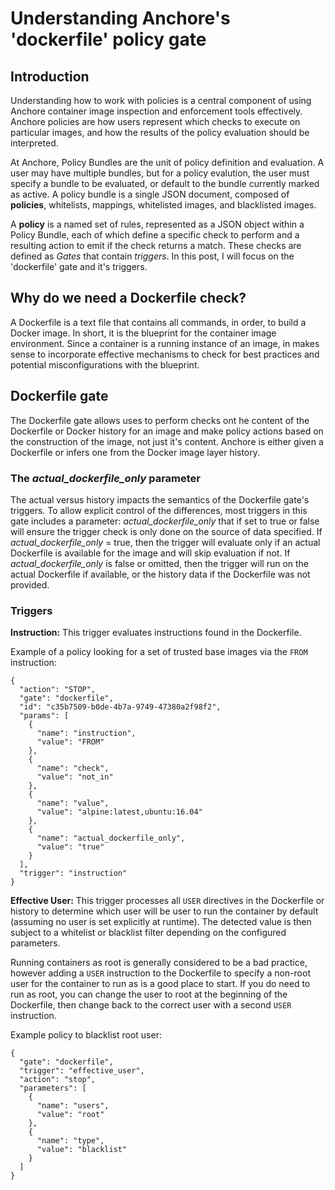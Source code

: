 # Understanding Anchore's 'dockerfile' policy gate

## Introduction

Understanding how to work with policies is a central component of using Anchore container image inspection and enforcement tools effectively. Anchore policies are how users represent which checks to execute on particular images, and how the results of the policy evaluation should be interpreted. 

At Anchore, Policy Bundles are the unit of policy definition and evaluation. A user may have multiple bundles, but for a policy evalution, the user must specify a bundle to be evaluated, or default to the bundle currently marked as active. A policy bundle is a single JSON document, composed of **policies**, whitelists, mappings, whitelisted images, and blacklisted images. 

A **policy** is a named set of rules, represented as a JSON object within a Policy Bundle, each of which define a specific check to perform and a resulting action to emit if the check returns a match. These checks are defined as *Gates* that contain *triggers*. In this post, I will focus on the 'dockerfile' gate and it's triggers. 

## Why do we need a Dockerfile check?

A Dockerfile is a text file that contains all commands, in order, to build a Docker image. In short, it is the blueprint for the container image environment. Since a container is a running instance of an image, in makes sense to incorporate effective mechanisms to check for best practices and potential misconfigurations with the blueprint.

## Dockerfile gate

The Dockerfile gate allows uses to perform checks ont he content of the Dockerfile or Docker history for an image and make policy actions based on the construction of the image, not just it's content. Anchore is either given a Dockerfile or infers one from the Docker image layer history. 

### The *actual_dockerfile_only* parameter

The actual versus history impacts the semantics of the Dockerfile gate's triggers. To allow explicit control of the differences, most triggers in this gate includes a parameter: *actual_dockerfile_only* that if set to true or false will ensure the trigger check is only done on the source of data specified. If *actual_dockerfile_only* = true, then the trigger will evaluate only if an actual Dockerfile is available for the image and will skip evaluation if not. If *actual_dockerfile_only* is false or omitted, then the trigger will run on the actual Dockerfile if available, or the history data if the Dockerfile was not provided.

### Triggers

**Instruction:** This trigger evaluates instructions found in the Dockerfile.

Example of a policy looking for a set of trusted base images via the `FROM` instruction: 

```
{
  "action": "STOP",
  "gate": "dockerfile",
  "id": "c35b7509-b0de-4b7a-9749-47380a2f98f2",
  "params": [
    {
      "name": "instruction",
      "value": "FROM"
    },
    {
      "name": "check",
      "value": "not_in"
    },
    {
      "name": "value",
      "value": "alpine:latest,ubuntu:16.04"
    },
    {
      "name": "actual_dockerfile_only",
      "value": "true"
    }
  ],
  "trigger": "instruction"
}
```


**Effective User:** This trigger processes all `USER` directives in the Dockerfile or history to determine which user will be user to run the container by default (assuming no user is set explicitly at runtime). The detected value is then subject to a whitelist or blacklist filter depending on the configured parameters. 

Running containers as root is generally considered to be a bad practice, however adding a `USER` instruction to the Dockerfile to specify a non-root user for the container to run as is a good place to start. If you do need to run as root, you can change the user to root at the beginning of the Dockerfile, then change back to the correct user with a second `USER` instruction. 

Example policy to blacklist root user: 

```
{
  "gate": "dockerfile",
  "trigger": "effective_user", 
  "action": "stop", 
  "parameters": [ 
    {
      "name": "users",
      "value": "root"
    }, 
    {
      "name": "type",
      "value": "blacklist"
    }
  ]
}
```